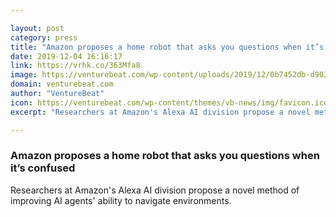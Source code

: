 ```yaml
---

layout: post
category: press
title: "Amazon proposes a home robot that asks you questions when it’s confused"
date: 2019-12-04 16:16:17
link: https://vrhk.co/363Mfa8
image: https://venturebeat.com/wp-content/uploads/2019/12/0b7452db-d903-4514-af2c-28ac714f358c-e1575475127100.png?w=1200&strip=all
domain: venturebeat.com
author: "VentureBeat"
icon: https://venturebeat.com/wp-content/themes/vb-news/img/favicon.ico
excerpt: "Researchers at Amazon's Alexa AI division propose a novel method of improving AI agents' ability to navigate environments."

---
```


### Amazon proposes a home robot that asks you questions when it’s confused

Researchers at Amazon's Alexa AI division propose a novel method of improving AI agents' ability to navigate environments.